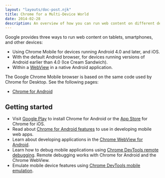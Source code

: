 ```yaml
---
layout: "layouts/doc-post.njk"
title: Chrome for a Multi-Device World
date: 2014-02-28
description: An overview of how you can run web content on different devices.
---
```


Google provides three ways to run web content on tablets, smartphones, and other devices:

- Using Chrome Mobile for devices running Android 4.0 and later, and iOS.
- With the default Android browser, for devices running versions of Android earlier than 4.0 (Ice
  Cream Sandwich).
- Within a [WebView][webview] in a native Android application.

The Google Chrome Mobile browser is based on the same code used by Chrome for Desktop. See the
following pages:

- [Chrome for Android][android]

## Getting started

- Visit [Google Play][chrome-google] to install Chrome for Android or the [App Store][chrome-apple]
  for Chrome for iOS.
- Read about [Chrome for Android features][android] to use in developing mobile web apps.
- Learn about developing applications in the [Chrome WebView for Android][webview].
- Learn how to debug mobile applications using [Chrome DevTools remote debugging][8]. Remote
  debugging works with Chrome for Android and the Chrome WebView.
- Emulate mobile device features using [Chrome DevTools mobile emulation][9].

[webview]: /docs/multidevice/webview/
[android]: /docs/multidevice/android/
[chrome-google]: https://play.google.com/store/apps/details?id=com.android.chrome
[chrome-apple]: https://apps.apple.com/us/app/chrome/id535886823
[8]: /docs/devtools/remote-debugging/
[9]: /docs/devtools/device-mode/
